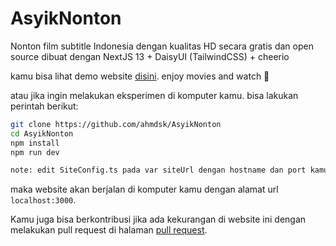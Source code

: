 # AsyikNonton
Nonton film subtitle Indonesia dengan kualitas HD secara gratis dan open source dibuat dengan NextJS 13 + DaisyUI (TailwindCSS) + cheerio

kamu bisa lihat demo website [disini](https://asyik-nonton.vercel.app/).
enjoy movies and watch 🍿

atau jika ingin melakukan eksperimen di komputer kamu. bisa lakukan perintah berikut:
```bash
git clone https://github.com/ahmdsk/AsyikNonton
cd AsyikNonton
npm install
npm run dev

note: edit SiteConfig.ts pada var siteUrl dengan hostname dan port kamu
```
maka website akan berjalan di komputer kamu dengan alamat url `localhost:3000`.

Kamu juga bisa berkontribusi jika ada kekurangan di website ini dengan melakukan pull request di halaman [pull request](https://github.com/ahmdsk/AsyikNonton/pulls).
